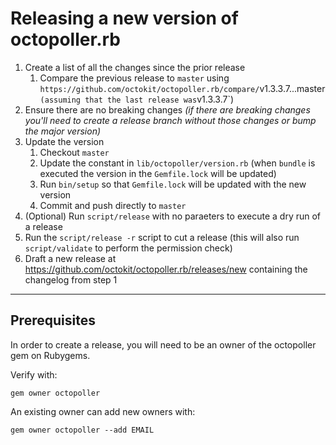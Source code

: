 # Releasing a new version of octopoller.rb

1. Create a list of all the changes since the prior release
    1. Compare the previous release to `master` using `https://github.com/octokit/octopoller.rb/compare/`v1.3.3.7...master` (assuming that the last release was `v1.3.3.7`)
2. Ensure there are no breaking changes _(if there are breaking changes you'll need to create a release branch without those changes or bump the major version)_
3. Update the version
    1. Checkout `master`
    2. Update the constant in `lib/octopoller/version.rb` (when `bundle` is executed the version in the `Gemfile.lock` will be updated)
    3. Run `bin/setup` so that `Gemfile.lock` will be updated with the new version
    4. Commit and push directly to `master`
5. (Optional) Run `script/release` with no paraeters to execute a dry run of a release
6. Run the `script/release -r` script to cut a release (this will also run `script/validate` to perform the permission check)
7. Draft a new release at <https://github.com/octokit/octopoller.rb/releases/new> containing the changelog from step 1

----

## Prerequisites

In order to create a release, you will need to be an owner of the octopoller gem on Rubygems.

Verify with:
```
gem owner octopoller
```

An existing owner can add new owners with:
```
gem owner octopoller --add EMAIL
```
